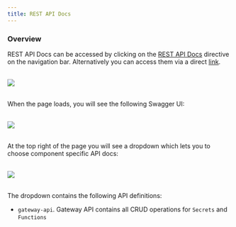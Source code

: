 ```yaml
---
title: REST API Docs
---
```


### Overview

REST API Docs can be accessed by clicking on the [REST API Docs](/api-docs) directive on the navigation bar. Alternatively you can access them via a direct [link](/api-docs).


&nbsp;  
[![](/static/docs/overview/api_docs_navbar_location.png)](/static/docs/overview/api_docs_location.png)

&nbsp;  
When the page loads, you will see the following Swagger UI: 

&nbsp;  
[![](/static/docs/overview/swagger_ui_overview.png)](/static/docs/overview/swagger_ui_overview.png)

&nbsp;  
At the top right of the page you will see a dropdown which lets you to choose component specific API docs:

&nbsp;  
[![](/static/docs/overview/swagger_ui_api_dropdown.png)](/static/docs/overview/swagger_ui_api_dropdown.png)

&nbsp;  
The dropdown contains the following API definitions:
- `gateway-api`. Gateway API contains all CRUD operations for `Secrets` and `Functions`